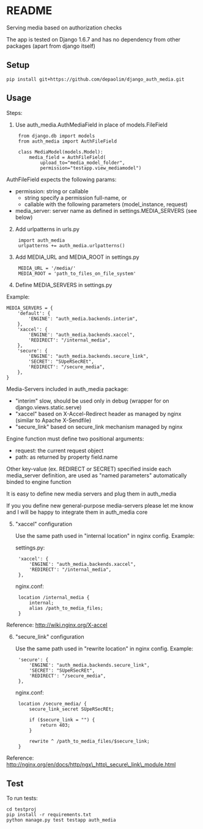 # README

Serving media based on authorization checks

The app is tested on Django 1.6.7 and has no dependency from other packages (apart from django itself)

## Setup

    pip install git+https://github.com/depaolim/django_auth_media.git


## Usage

Steps:

1. Use auth\_media.AuthMediaField in place of models.FileField

        from django.db import models
        from auth_media import AuthFileField

        class MediaModel(models.Model):
            media_field = AuthFileField(
                upload_to="media_model_folder",
                permission="testapp.view_mediamodel")

AuthFileField expects the following params:

* permission: string or callable
    * string specify a permission full-name, or
    * callable with the following parameters (model\_instance, request)
* media\_server: server name as defined in settings.MEDIA\_SERVERS (see below)

2. Add urlpatterns in urls.py

        import auth_media
        urlpatterns += auth_media.urlpatterns()

3. Add MEDIA\_URL  and MEDIA\_ROOT in settings.py

        MEDIA_URL = '/media/'
        MEDIA_ROOT = 'path_to_files_on_file_system'

4. Define MEDIA\_SERVERS in settings.py

Example:

    MEDIA_SERVERS = {
        'default': {
            'ENGINE': "auth_media.backends.interim",
        },
        'xaccel': {
            'ENGINE': "auth_media.backends.xaccel",
            'REDIRECT': "/internal_media",
        },
        'secure': {
            'ENGINE': "auth_media.backends.secure_link",
            'SECRET': "SUpeRSecREt",
            'REDIRECT': "/secure_media",
        },
    }

Media-Servers included in auth\_media package:

* "interim" slow, should be used only in debug (wrapper for on django.views.static.serve)
* "xaccel" based on X-Accel-Redirect header as managed by nginx (similar to Apache X-Sendfile)
* "secure\_link" based on secure\_link mechanism managed by nginx

Engine function must define two positional arguments:

* request: the current request object
* path: as returned by property field.name

Other key-value (ex. REDIRECT or SECRET) specified inside each media\_server definition, are used as "named parameters" automatically binded to engine function

It is easy to define new media servers and plug them in auth\_media

If you you define new general-purpose media-servers please let me know and I will be happy to integrate them in auth\_media core

5. "xaccel" configuration

    Use the same path used in "internal location" in nginx config. Example:

    settings.py:

        'xaccel': {
            'ENGINE': "auth_media.backends.xaccel",
            'REDIRECT': "/internal_media",
        },

    nginx.conf:

        location /internal_media {
            internal;
            alias /path_to_media_files;
        }

Reference:
http://wiki.nginx.org/X-accel

6. "secure\_link" configuration

    Use the same path used in "rewrite location" in nginx config. Example:

        'secure': {
            'ENGINE': "auth_media.backends.secure_link",
            'SECRET': "SUpeRSecREt",
            'REDIRECT': "/secure_media",
        },

    nginx.conf:

        location /secure_media/ {
            secure_link_secret SUpeRSecREt;

            if ($secure_link = "") {
                return 403;
            }

            rewrite ^ /path_to_media_files/$secure_link;
        }

Reference:
http://nginx.org/en/docs/http/ngx\_http\_secure\_link\_module.html


## Test

To run tests:

    cd testproj
    pip install -r requirements.txt
    python manage.py test testapp auth_media
